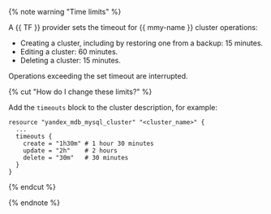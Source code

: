 {% note warning "Time limits" %}

A {{ TF }} provider sets the timeout for {{ mmy-name }} cluster operations:

* Creating a cluster, including by restoring one from a backup: 15 minutes.
* Editing a cluster: 60 minutes.
* Deleting a cluster: 15 minutes.

Operations exceeding the set timeout are interrupted.

{% cut "How do I change these limits?" %}

Add the `timeouts` block to the cluster description, for example:

```hcl
resource "yandex_mdb_mysql_cluster" "<cluster_name>" {
  ...
  timeouts {
    create = "1h30m" # 1 hour 30 minutes
    update = "2h"    # 2 hours
    delete = "30m"   # 30 minutes
  }
}
```

{% endcut %}

{% endnote %}
